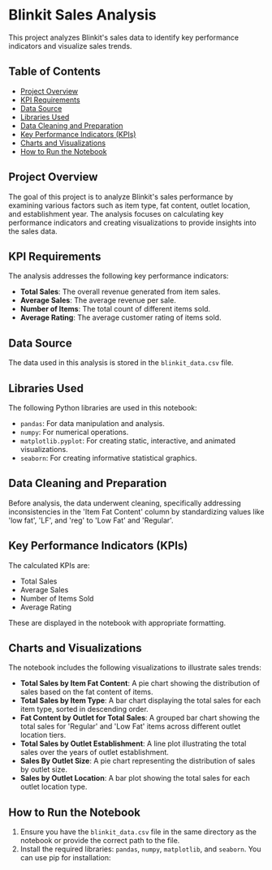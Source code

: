 # Blinkit Sales Analysis

This project analyzes Blinkit's sales data to identify key performance indicators and visualize sales trends.

## Table of Contents

- [Project Overview](#project-overview)
- [KPI Requirements](#kpi-requirements)
- [Data Source](#data-source)
- [Libraries Used](#libraries-used)
- [Data Cleaning and Preparation](#data-cleaning-and-preparation)
- [Key Performance Indicators (KPIs)](#key-performance-indicators-kpis)
- [Charts and Visualizations](#charts-and-visualizations)
- [How to Run the Notebook](#how-to-run-the-notebook)

## Project Overview

The goal of this project is to analyze Blinkit's sales performance by examining various factors such as item type, fat content, outlet location, and establishment year. The analysis focuses on calculating key performance indicators and creating visualizations to provide insights into the sales data.

## KPI Requirements

The analysis addresses the following key performance indicators:

- **Total Sales**: The overall revenue generated from item sales.
- **Average Sales**: The average revenue per sale.
- **Number of Items**: The total count of different items sold.
- **Average Rating**: The average customer rating of items sold.

## Data Source

The data used in this analysis is stored in the `blinkit_data.csv` file.

## Libraries Used

The following Python libraries are used in this notebook:

- `pandas`: For data manipulation and analysis.
- `numpy`: For numerical operations.
- `matplotlib.pyplot`: For creating static, interactive, and animated visualizations.
- `seaborn`: For creating informative statistical graphics.

## Data Cleaning and Preparation

Before analysis, the data underwent cleaning, specifically addressing inconsistencies in the 'Item Fat Content' column by standardizing values like 'low fat', 'LF', and 'reg' to 'Low Fat' and 'Regular'.

## Key Performance Indicators (KPIs)

The calculated KPIs are:

- Total Sales
- Average Sales
- Number of Items Sold
- Average Rating

These are displayed in the notebook with appropriate formatting.

## Charts and Visualizations

The notebook includes the following visualizations to illustrate sales trends:

- **Total Sales by Item Fat Content**: A pie chart showing the distribution of sales based on the fat content of items.
- **Total Sales by Item Type**: A bar chart displaying the total sales for each item type, sorted in descending order.
- **Fat Content by Outlet for Total Sales**: A grouped bar chart showing the total sales for 'Regular' and 'Low Fat' items across different outlet location tiers.
- **Total Sales by Outlet Establishment**: A line plot illustrating the total sales over the years of outlet establishment.
- **Sales By Outlet Size**: A pie chart representing the distribution of sales by outlet size.
- **Sales by Outlet Location**: A bar plot showing the total sales for each outlet location type.

## How to Run the Notebook

1. Ensure you have the `blinkit_data.csv` file in the same directory as the notebook or provide the correct path to the file.
2. Install the required libraries: `pandas`, `numpy`, `matplotlib`, and `seaborn`. You can use pip for installation:
